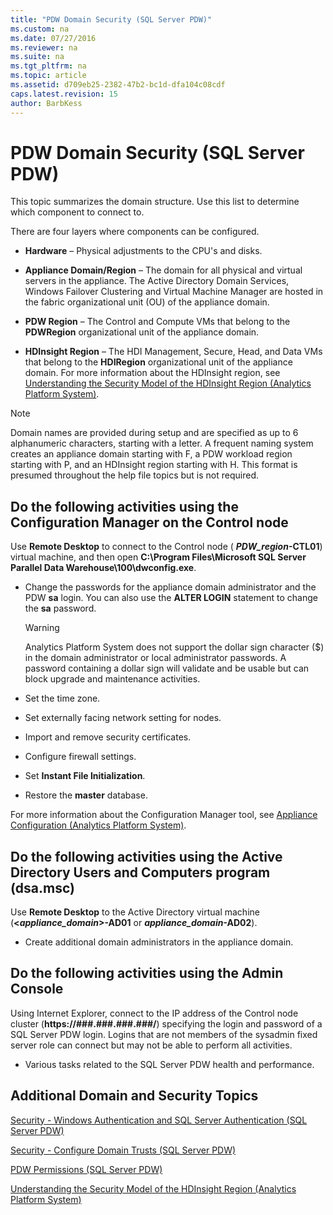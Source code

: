 ```yaml
---
title: "PDW Domain Security (SQL Server PDW)"
ms.custom: na
ms.date: 07/27/2016
ms.reviewer: na
ms.suite: na
ms.tgt_pltfrm: na
ms.topic: article
ms.assetid: d709eb25-2382-47b2-bc1d-dfa104c08cdf
caps.latest.revision: 15
author: BarbKess
---
```

# PDW Domain Security (SQL Server PDW)
This topic summarizes the domain structure. Use this list to determine which component to connect to.  
  
There are four layers where components can be configured.  
  
-   **Hardware** – Physical adjustments to the CPU's and disks.  
  
-   **Appliance Domain/Region** – The domain for all physical and virtual servers in the appliance. The Active Directory Domain Services, Windows Failover Clustering and Virtual Machine Manager are hosted in the fabric organizational unit (OU) of the appliance domain.  
  
-   **PDW Region** – The Control and Compute VMs that belong to the **PDWRegion** organizational unit of the appliance domain.  
  
-   **HDInsight Region** – The HDI Management, Secure, Head, and Data VMs that belong to the **HDIRegion** organizational unit of the appliance domain. For more information about the HDInsight region, see [Understanding the Security Model of the HDInsight Region &#40;Analytics Platform System&#41;](../../mpp/hdinsight/understanding-the-security-model-of-the-hdinsight-region-analytics-platform-system.md).  
  
> [!NOTE]  
> Domain names are provided during setup and are specified as up to 6 alphanumeric characters, starting with a letter. A frequent naming system creates an appliance domain starting with F, a PDW workload region starting with P, and an HDInsight region starting with H. This format is presumed throughout the help file topics but is not required.  
  
## Do the following activities using the Configuration Manager on the Control node  
Use **Remote Desktop** to connect to the Control node ( ***PDW_region*-CTL01**) virtual machine, and then open **C:\Program Files\Microsoft SQL Server Parallel Data Warehouse\100\dwconfig.exe**.  
  
-   Change the passwords for the appliance domain administrator and the PDW **sa** login. You can also use the **ALTER LOGIN** statement to change the **sa** password.  
  
    > [!WARNING]  
    > Analytics Platform System does not support the dollar sign character ($) in the domain administrator or local administrator passwords. A password containing a dollar sign will validate and be usable but can block upgrade and maintenance activities.  
  
-   Set the time zone.  
  
-   Set externally facing network setting for nodes.  
  
-   Import and remove security certificates.  
  
-   Configure firewall settings.  
  
-   Set **Instant File Initialization**.  
  
-   Restore the **master** database.  
  
For more information about the Configuration Manager tool, see [Appliance Configuration &#40;Analytics Platform System&#41;](../../mpp/management/appliance-configuration-analytics-platform-system.md).  
  
## Do the following activities using the Active Directory Users and Computers program (dsa.msc)  
Use **Remote Desktop** to the Active Directory virtual machine (**<*appliance_domain*>-AD01** or ***appliance_domain*-AD02**).  
  
-   Create additional domain administrators in the appliance domain.  
  
## Do the following activities using the Admin Console  
Using Internet Explorer, connect to the IP address of the Control node cluster (**https://###.###.###.###/**) specifying the login and password of a SQL Server PDW login. Logins that are not members of the sysadmin fixed server role can connect but may not be able to perform all activities.  
  
-   Various tasks related to the SQL Server PDW health and performance.  
  
## Additional Domain and Security Topics  
[Security - Windows Authentication and SQL Server Authentication &#40;SQL Server PDW&#41;](../../mpp/sqlpdw/security-windows-authentication-and-sql-server-authentication-sql-server-pdw.md)  
  
[Security - Configure Domain Trusts &#40;SQL Server PDW&#41;](../../mpp/sqlpdw/security-configure-domain-trusts-sql-server-pdw.md)  
  
[PDW Permissions &#40;SQL Server PDW&#41;](../../mpp/sqlpdw/pdw-permissions-sql-server-pdw.md)  
  
[Understanding the Security Model of the HDInsight Region &#40;Analytics Platform System&#41;](../../mpp/hdinsight/understanding-the-security-model-of-the-hdinsight-region-analytics-platform-system.md)  
  
